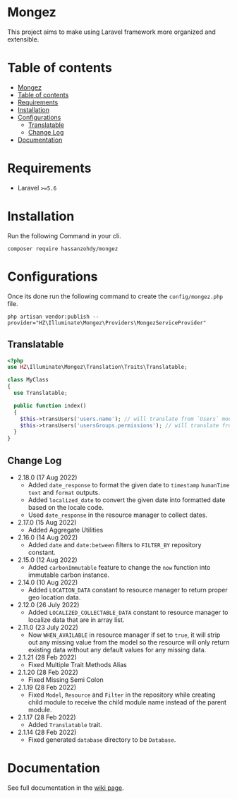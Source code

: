 ﻿# Mongez

This project aims to make using Laravel framework more organized and extensible.

# Table of contents

- [Mongez](#mongez)
- [Table of contents](#table-of-contents)
- [Requirements](#requirements)
- [Installation](#installation)
- [Configurations](#configurations)
  - [Translatable](#translatable)
  - [Change Log](#change-log)
- [Documentation](#documentation)

# Requirements

- Laravel `>=5.6`

# Installation

Run the following Command in your cli.

`composer require hassanzohdy/mongez`

# Configurations

Once its done run the following command to create the `config/mongez.php` file.

`php artisan vendor:publish --provider="HZ\Illuminate\Mongez\Providers\MongezServiceProvider"`

## Translatable

```php
<?php 
use HZ\Illuminate\Mongez\Translation\Traits\Translatable;

class MyClass 
{
  use Translatable;

  public function index()
  {
    $this->transUsers('users.name'); // will translate from `Users` module and `users` file and the keyword is `name
    $this->transUsers('usersGroups.permissions'); // will translate from `Users` module and `usersGroups` file and the keyword is `permissions
  }
}

```

## Change Log

- 2.18.0 (17 Aug 2022)
  - Added `date_response` to format the given date to `timestamp` `humanTime` `text` and `format` outputs.
  - Added `localized_date` to convert the given date into formatted date based on the locale code.
  - Used `date_response` in the resource manager to collect dates.
- 2.17.0 (15 Aug 2022)
  - Added Aggregate Utilities
- 2.16.0 (14 Aug 2022)
  - Added `date` and `date:between` filters to `FILTER_BY` repository constant.
- 2.15.0 (12 Aug 2022)
  - Added `carbonImmutable` feature to change the `now` function into immutable carbon instance.
- 2.14.0 (10 Aug 2022)
  - Added `LOCATION_DATA` constant to resource manager to return proper geo location data.
- 2.12.0 (26 July 2022)
  - Added `LOCALIZED_COLLECTABLE_DATA` constant to resource manager to localize data that are in array list.
- 2.11.0 (23 July 2022)
  - Now `WHEN_AVAILABLE` in resource manager if set to `true`, it will strip out any missing value from the model so the resource will only return existing data without any default values for any missing data.
- 2.1.21 (28 Feb 2022)
  - Fixed Multiple Trait Methods Alias
- 2.1.20 (28 Feb 2022)
  - Fixed Missing Semi Colon
- 2.1.19 (28 Feb 2022)
  - Fixed `Model`, `Resource` and `Filter` in the repository while creating child module to receive the child module name instead of the parent module.
- 2.1.17 (28 Feb 2022)
  - Added `Translatable` trait.
- 2.1.14 (28 Feb 2022)
  - Fixed generated `database` directory to be `Database`.

# Documentation

See full documentation in the [wiki page](https://github.com/hassanzohdy/mongez/wiki).

